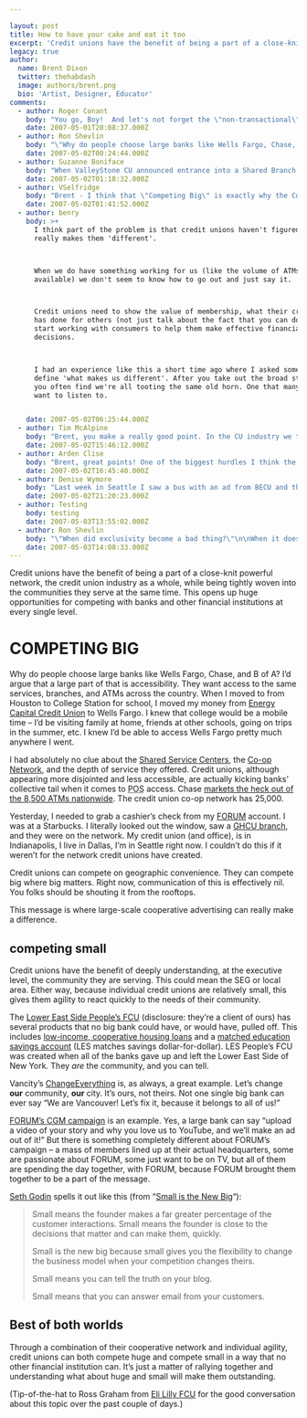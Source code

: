 ```yaml
---

layout: post
title: How to have your cake and eat it too
excerpt: 'Credit unions have the benefit of being a part of a close-knit powerful network, the credit union industry as a whole, while being tightly woven into the communities they serve at the same time. This opens up huge opportunities for competing with banks and other financial institutions at every single level.'
legacy: true
author:
  name: Brent Dixon
  twitter: thehabdash
  image: authors/brent.png
  bio: 'Artist, Designer, Educator'
comments:
  - author: Roger Conant
    body: "You go, Boy!  And let's not forget the \"non-transactional\" value added that can really set CU's apart (when they do it right)---EDUCATION! Candidly, I'd rather leverage with a non-product differential than go head to head on commodities.  Financial Literacy is a hot, hot topic currently.  Talk about one heck of a \"wellness\" strategy.  But like always...if the CU's don't do it right, someone else will."
    date: 2007-05-01T20:08:37.000Z
  - author: Ron Shevlin
    body: "\"Why do people choose large banks like Wells Fargo, Chase, and B of A?\"\n\nI would argue, Brent, that its because of \"passive decision making\". Big banks are the \"easy\" choice. They're on every corner, it's easy to set up direct deposit, we don't think they're going out of business anytime soon. It's the \"safe\" choice, and the choice that's often made when a customer doesn't want do the work to really evaluate the options available. \n\nCUs like LESP FCU (unfortunately) can't compete solely on the basis of differentiated and even superior products. \n\nCUs should make a concerted effort to: 1)  train consumers to research their financial decisions more thoroughly, and 2) get consumers more involved in the management of their financial lives (which I believe will lead to more thorough research, evaluation, and decision making.\n\nFinancial apathy is CUs biggest enemy. (And no amount of banker spank is going to cure that)."
    date: 2007-05-02T00:24:44.000Z
  - author: Suzanne Boniface
    body: "When ValleyStone CU announced entrance into a Shared Branch network, I had a local bank executive call me to ask if he had really read that we just hooked into the capability of 2,400 branches thoughout the USA.  He had just left a senior management meeting at his bank and our news was part of their agenda.  I had to send him a copy of the press release to bring back to his meeting.\r\n\r\nThe network is allowing us to expand, without losing that individual smallness advantage!"
    date: 2007-05-02T01:18:32.000Z
  - author: VSelfridge
    body: "Brent - I think that \"Competing Big\" is exactly why the Colorado CU Association is really focusing on ATM access in their - newly launched - campaign targeting Gen Y for credit union awareness...\r\n\r\nVisit creditunionfacts.com for their approach... \r\n\r\n"
    date: 2007-05-02T01:41:52.000Z
  - author: benry
    body: >+
      I think part of the problem is that credit unions haven't figured out what
      really makes them 'different'.



      When we do have something working for us (like the volume of ATMs
      available) we don't seem to know how to go out and just say it.



      Credit unions need to show the value of membership, what their credit union
      has done for others (not just talk about the fact that you can do it) and
      start working with consumers to help them make effective financial
      decisions.



      I had an experience like this a short time ago where I asked someone to
      define 'what makes us different'. After you take out the broad statements,
      you often find we're all tooting the same old horn. One that many don't
      want to listen to.


    date: 2007-05-02T06:25:44.000Z
  - author: Tim McAlpine
    body: "Brent, you make a really good point. In the CU industry we tend to concentrate so much on the differences we 'think' people care about. Smallness, social responsibility, member-ownership, people before profits, education, etc. Believe me, I agree that these are differentiators that are important.\r\n\r\nBut when it comes right down to it, accessibility and return on investment rank so much higher in people's minds. They will tell you social responsibility and the credit union ethos are important but under their breathe they will ask \"What's in it for me?\" \r\n\r\nI am from British Columbia, Canada. BC has arguably one of most robust credit union systems in the world with big-name players like Vancity (355,000 member with $12.3 billion in assets under administration) and Coast Capital Savings (360,000 members and $8.8 billion in assets under administration). The credit union system here just signed-up its 1.5 millionth member in 2006 in a province of just over 4 million people. It is an awesome environment to live in for someone who loves the credit union movement!\r\n\r\nBut what really makes BC a dynamo is Credit Union Central of BC. Every credit union pools collective marketing dollars for a major annual campaign. There is also a marketing website (www.creditunionsofbc.com) that tells the CU story and helps potential members find credit unions and ATMs in their own communities. Check the TV spots to get a feel for the campaign.\r\n\r\nAfter a major study that showed less than 35% of Canadians are aware that you can actually use other credit unions for service-charge free ATM transactions, it became very apparent that people were missing some key informations on credit unions. Accessibility has really risen to the top as a point that needs to be addressed.\r\n\r\nAccessibility may be considered table steaks and why bother promoting it, but with awareness this low, you need to let potential members know that this is not an issue.\r\n\r\nFull disclosure, my company Currency Marketing developed the website for CUCBC. The television commercials were developed by Wasserman and Partners advertising. My point here is not to drum up business, but to bring to light a thriving CU environment and a working example of what you are talking about here. It can really work. Just look North for an amazing example to follow!"
    date: 2007-05-02T15:46:12.000Z
  - author: Arden Clise
    body: "Brent, great points! One of the biggest hurdles I think the credit industry faces is knowledge of what a credit union is. I can't tell you how many people look at me blankly when I say I work for a credit union. I use their ignorance as an opportunity to educate and inform. Light bulbs go off and their eyes light up when they learn they can join most credit unions,  our fees are lower, our rates are higher, you can do your transactions at thousands of credit unions nationwide, etc... \r\n\r\nBut the credit union industry needs to start with the basic, what is a credit union and why would you want to do business with one.  I love that many states are creating collaborative advertising including Washington. I do think this will start to make a difference, especially if we are consistent, put a lot of resources behind it and don't let up.\r\n\r\nThanks for you continued great blog subjects."
    date: 2007-05-02T16:45:40.000Z
  - author: Denise Wymore
    body: "Last week in Seattle I saw a bus with an ad from BECU and then a banner in a window of GHCU that basically said the same thing \"Now anyone in Washington can bank with us!\"\n\nWhooopeee!! Now WHICH credit union do I choose? BECU has more branches. See our problem?\n\nCommon bond, however, served us well for 70 plus years and it seems we are quick to toss that out in favor of community charter and the hope of growth.\n\nNow credit unions are competing not with banks, but with each other. Collaborative marketing isn't going to help that. \n\nI still say, \"Don't cheat on your sponsor if you don't have to.\" \n\nWhen did exclusivity become a bad thing? "
    date: 2007-05-02T21:20:23.000Z
  - author: Testing
    body: testing
    date: 2007-05-03T13:55:02.000Z
  - author: Ron Shevlin
    body: "\"When did exclusivity become a bad thing?\"\n\nWhen it doesn't provide you a sufficient market to grow your business in both the short- and long-term. That's when. "
    date: 2007-05-03T14:08:33.000Z
---
```


<p>Credit unions have the benefit of being a part of a close-knit powerful network, the credit union industry as a whole, while being tightly woven into the communities they serve at the same time. This opens up huge opportunities for competing with banks and other financial institutions at every single level.</p>
<h1><span class="caps">COMPETING BIG</span></h1>
<p>Why do people choose large banks like Wells Fargo, Chase, and B of A? I&#8217;d argue that a large part of that is accessibility. They want access to the same services, branches, and ATMs across the country. When I moved to from Houston to College Station for school, I moved my money from <a href="http://www.eccu.net">Energy Capital Credit Union</a> to Wells Fargo. I knew that college would be a mobile time &#8211; I&#8217;d be visiting family at home, friends at other schools, going on trips in the summer, etc. I knew I&#8217;d be able to access Wells Fargo pretty much anywhere I went.</p>
<p>I had absolutely no clue about the <a href="http://www.cuswirl.com/">Shared Service Centers</a>, the <a href="http://www.co-opfs.org/">Co-op Network</a>, and the depth of service they offered. Credit unions, although appearing more disjointed and less accessible, are actually kicking banks&#8217; collective tail when it comes to <acronym title="Point of Sale">POS</acronym> access. Chase <a href="http://www.chase.com/ccpmweb/shared/image/Locator-Ad.gif">markets the heck out of the 8,500 ATMs nationwide</a>. The credit union co-op network has 25,000.</p>
<p>Yesterday, I needed to grab a cashier&#8217;s check from my <a href="http://www.forumcu.com"><span class="caps">FORUM</span></a> account. I was at a Starbucks. I literally looked out the window, saw a <a href="https://www.ghcu.org/"><span class="caps">GHCU</span> branch</a>, and they were on the network. My credit union (and office), is in Indianapolis, I live in Dallas, I&#8217;m in Seattle right now. I couldn&#8217;t do this if it weren&#8217;t for the network credit unions have created.</p>
<p>Credit unions can compete on geographic convenience. They can compete big where big matters. Right now, communication of this is effectively nil. You folks should be shouting it from the rooftops.</p>
<p>This message is where large-scale cooperative advertising can really make a difference.</p>
<h2>competing small</h2>
<p>Credit unions have the benefit of deeply understanding, at the executive level, the community they are serving. This could mean the <span class="caps">SEG</span> or local area. Either way, because individual credit unions are relatively small, this gives them agility to react quickly to the needs of their community.</p>
<p>The <a href="http://www.lespeoples.org">Lower East Side People&#8217;s <span class="caps">FCU</span></a> (disclosure: they&#8217;re a client of ours) has several products that no big bank could have, or would have, pulled off. This includes <a href="http://lespeoples.org/home/personal/programs/hdfc">low-income, cooperative housing loans</a> and a <a href="http://lespeoples.org/home/about/news/11">matched education savings account</a> (LES matches savings dollar-for-dollar). <span class="caps">LES</span> People&#8217;s <span class="caps">FCU</span> was created when all of the banks gave up and left the Lower East Side of New York. They <em>are</em> the community, and you can tell.</p>
<p>Vancity&#8217;s <a href="http://www.changeeverything.ca/">ChangeEverything</a> is, as always, a great example. Let&#8217;s change <strong>our</strong> community, <strong>our</strong> city. It&#8217;s ours, not theirs. Not one single big bank can ever say &#8220;We are Vancouver! Let&#8217;s fix it, because it belongs to all of us!&#8221;</p>
<p><a href="http://dougtrue.net/articles/2007/04/23/from-the-tv-ad-to-the-billboard"><span class="caps">FORUM</span>&#8217;s <span class="caps">CGM</span> campaign</a> is an example. Yes, a large bank can say &#8220;upload a video of your story and why you love us to YouTube, and we&#8217;ll make an ad out of it!&#8221; But there is something completely different about <span class="caps">FORUM</span>&#8217;s campaign &#8211; a mass of members lined up at their actual headquarters, some are passionate about <span class="caps">FORUM</span>, some just want to be on TV, but all of them are spending the day together, with <span class="caps">FORUM</span>, because <span class="caps">FORUM</span> brought them together to be a part of the message.</p>
<p><a href="http://sethgodin.typepad.com">Seth Godin</a> spells it out like this (from &#8220;<a href="http://sethgodin.typepad.com/seths_blog/2005/06/small_is_the_ne.html">Small is the New Big</a>&#8220;):</p>
<blockquote><p>Small means the founder makes a far greater percentage of the customer interactions. Small means the founder is close to the decisions that matter and can make them, quickly.</p><p>Small is the new big because small gives you the flexibility to change the business model when your competition changes theirs.</p><p>Small means you can tell the truth on your blog.</p><p>Small means that you can answer email from your customers.</p></blockquote>
<h2>Best of both worlds</h2>
<p>Through a combination of their cooperative network and individual agility, credit unions can both compete huge and compete small in a way that no other financial institution can. It&#8217;s just a matter of rallying together and understanding what about huge and small will make them outstanding.</p>
<p>(Tip-of-the-hat to Ross Graham from <a href="https://www.elfcu.org">Eli Lilly <span class="caps">FCU</span></a> for the good conversation about this topic over the past couple of days.)</p>
